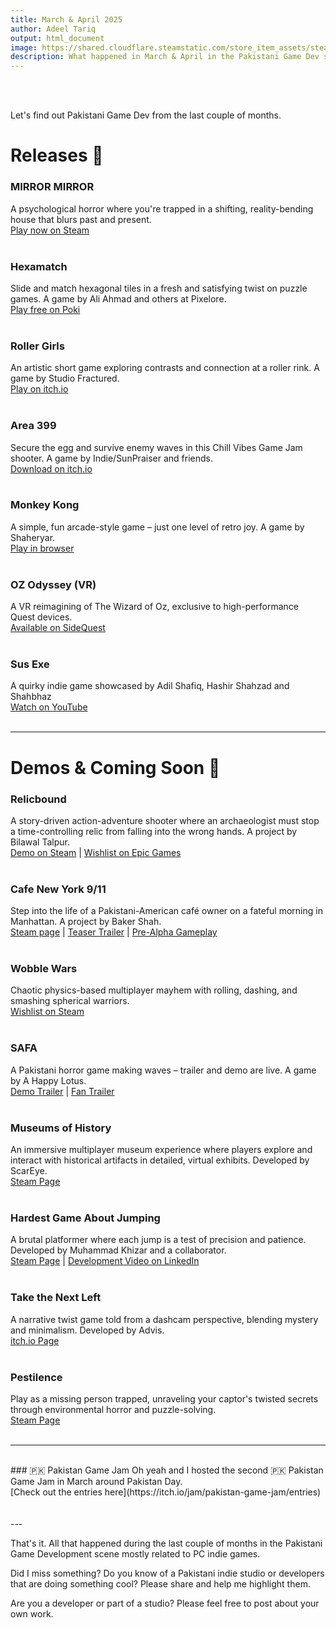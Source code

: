 ```yaml
---
title: March & April 2025
author: Adeel Tariq
output: html_document
image: https://shared.cloudflare.steamstatic.com/store_item_assets/steam/apps/3541480/header.jpg
description: What happened in March & April in the Pakistani Game Dev scene? Let's find out.
---
```


<br>
<br>

Let's find out Pakistani Game Dev from the last couple of months.

# Releases 🥳

### MIRROR MIRROR  
A psychological horror where you're trapped in a shifting, reality-bending house that blurs past and present.  <br>
[Play now on Steam](https://store.steampowered.com/app/3541480/MIRROR_MIRROR/)<br><br>


### Hexamatch  
Slide and match hexagonal tiles in a fresh and satisfying twist on puzzle games. A game by Ali Ahmad and others at Pixelore.<br>
[Play free on Poki](https://poki.com/en/g/hexamatch)<br><br>


### Roller Girls  
An artistic short game exploring contrasts and connection at a roller rink. A game by Studio Fractured.<br>
[Play on itch.io](https://studio-fractured.itch.io/roller-girls)<br><br>


### Area 399  
Secure the egg and survive enemy waves in this Chill Vibes Game Jam shooter. A game by Indie/SunPraiser and friends.<br>
[Download on itch.io](https://itch.io/jam/chill-vibes-game-jam-4/rate/3436328)<br><br>


### Monkey Kong  
A simple, fun arcade-style game – just one level of retro joy.  A game by Shaheryar.<br>
[Play in browser](https://sherizox.itch.io/monkey-kong)<br><br>


### OZ Odyssey (VR)  
A VR reimagining of The Wizard of Oz, exclusive to high-performance Quest devices.  <br>
[Available on SideQuest](https://sidequestvr.com/app/39677/oz-odyssey)<br><br>


### Sus Exe  
A quirky indie game showcased by Adil Shafiq, Hashir Shahzad and Shahbhaz<br>
[Watch on YouTube](https://youtu.be/pJz6QsrUlHY)<br><br>

---

# Demos & Coming Soon 👷

### Relicbound  
A story-driven action-adventure shooter where an archaeologist must stop a time-controlling relic from falling into the wrong hands. A project by Bilawal Talpur.<br>
[Demo on Steam](https://store.steampowered.com/app/3580030/Relicbound_Demo/) | [Wishlist on Epic Games](https://store.epicgames.com/en-US/p/relicbound-615b82)<br><br>


### Cafe New York 9/11  
Step into the life of a Pakistani-American café owner on a fateful morning in Manhattan. A project by Baker Shah.<br>
[Steam page](https://store.steampowered.com/app/3550370/Cafe_New_York_911/) | [Teaser Trailer](https://youtu.be/MvNJTos-9SI?si=FKr3Nxvw3ooqjwQ9) | [Pre-Alpha Gameplay](https://youtu.be/qqV0exNbywE?si=1zteHbxaKIkwxTxN)<br><br>


### Wobble Wars  
Chaotic physics-based multiplayer mayhem with rolling, dashing, and smashing spherical warriors.  <br>
[Wishlist on Steam](https://store.steampowered.com/app/3682170/Wobble_Wars/)<br><br>


### SAFA  
A Pakistani horror game making waves – trailer and demo are live. A game by A Happy Lotus.<br>
[Demo Trailer](https://youtu.be/qvvM986dRoo?si=6uoOr3uOc_ceaYSv) | [Fan Trailer](https://youtu.be/9wXGqBETK7A)<br><br>


### Museums of History  
An immersive multiplayer museum experience where players explore and interact with historical artifacts in detailed, virtual exhibits. Developed by ScarEye.  <br>
[Steam Page](https://store.steampowered.com/app/3464950/Museums_of_History/)<br><br>


### Hardest Game About Jumping  
A brutal platformer where each jump is a test of precision and patience. Developed by Muhammad Khizar and a collaborator.  <br>
[Steam Page](https://store.steampowered.com/app/3040800/Hardest_Game_About_Jumping/) | [Development Video on LinkedIn](https://www.linkedin.com/posts/muhammad-khizar-184945114_gamedev-unity3d-indiedev-activity-7314843551127793664-D5zn) <br><br>


### Take the Next Left  
A narrative twist game told from a dashcam perspective, blending mystery and minimalism. Developed by Advis.  <br>
[itch.io Page](https://advis.itch.io/take-the-next-left)<br><br>


### Pestilence
Play as a missing person trapped, unraveling your captor's twisted secrets through environmental horror and puzzle-solving.<br>
[Steam Page](https://store.steampowered.com/app/3525940/Pestilence) <br><br>

---

<br>
### 🇵‍🇰 Pakistan Game Jam
Oh yeah and I hosted the second 🇵‍🇰 Pakistan Game Jam in March around Pakistan Day.<br>
[Check out the entries here](https://itch.io/jam/pakistan-game-jam/entries)<br><br>
<br>
---

That's it. All that happened during the last couple of months in the Pakistani Game Development scene mostly related to PC indie games.

Did I miss something? Do you know of a Pakistani indie studio or developers that are doing something cool? Please share and help me highlight them.

Are you a developer or part of a studio? Please feel free to post about your own work.
